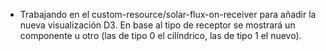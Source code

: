 - Trabajando en el custom-resource/solar-flux-on-receiver para añadir la nueva visualización D3. En base al tipo de receptor se mostrará un componente u otro (las de tipo 0 el cilíndrico, las de tipo 1 el nuevo).